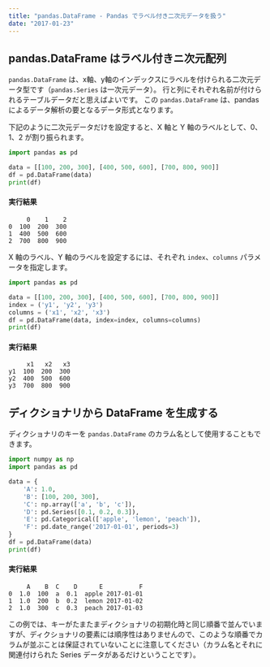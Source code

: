 ```yaml
---
title: "pandas.DataFrame - Pandas でラベル付き二次元データを扱う"
date: "2017-01-23"
---
```



pandas.DataFrame はラベル付きニ次元配列
----

`pandas.DataFrame` は、x軸、y軸のインデックスにラベルを付けられる二次元データ型です（`pandas.Series` は一次元データ）。
行と列にそれぞれ名前が付けられるテーブルデータだと思えばよいです。
この `pandas.DataFrame` は、pandas によるデータ解析の要となるデータ形式となります。

下記のように二次元データだけを設定すると、X 軸と Y 軸のラベルとして、0、1、2 が割り振られます。

~~~ python
import pandas as pd

data = [[100, 200, 300], [400, 500, 600], [700, 800, 900]]
df = pd.DataFrame(data)
print(df)
~~~

#### 実行結果

~~~
     0    1    2
0  100  200  300
1  400  500  600
2  700  800  900
~~~

X 軸のラベル、Y 軸のラベルを設定するには、それぞれ `index`、`columns` パラメータを指定します。

~~~ python
import pandas as pd

data = [[100, 200, 300], [400, 500, 600], [700, 800, 900]]
index = ('y1', 'y2', 'y3')
columns = ('x1', 'x2', 'x3')
df = pd.DataFrame(data, index=index, columns=columns)
print(df)
~~~

#### 実行結果

~~~
     x1   x2   x3
y1  100  200  300
y2  400  500  600
y3  700  800  900
~~~


ディクショナリから DataFrame を生成する
----

ディクショナリのキーを `pandas.DataFrame` のカラム名として使用することもできます。

~~~ python
import numpy as np
import pandas as pd

data = {
    'A': 1.0,
    'B': [100, 200, 300],
    'C': np.array(['a', 'b', 'c']),
    'D': pd.Series([0.1, 0.2, 0.3]),
    'E': pd.Categorical(['apple', 'lemon', 'peach']),
    'F': pd.date_range('2017-01-01', periods=3)
}
df = pd.DataFrame(data)
print(df)
~~~

#### 実行結果

~~~
     A    B  C    D      E          F
0  1.0  100  a  0.1  apple 2017-01-01
1  1.0  200  b  0.2  lemon 2017-01-02
2  1.0  300  c  0.3  peach 2017-01-03
~~~

この例では、キーがたまたまディクショナリの初期化時と同じ順番で並んでいますが、ディクショナリの要素には順序性はありませんので、このような順番でカラムが並ぶことは保証されていないことに注意してください（カラム名とそれに関連付けられた Series データがあるだけということです）。

